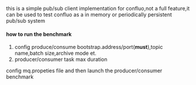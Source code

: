 
this is a simple  pub/sub client implementation for confluo,not a full feature,it can be used 
to test confluo as a in memory or periodically persistent pub/sub system
#### how to run the benchmark 
  
1. config produce/consume bootstrap.address/port(**must**),topic name,batch size,archive mode et. 
2. producer/consumer task max duration 

config mq.propeties file and then launch the producer/consumer benchmark 

